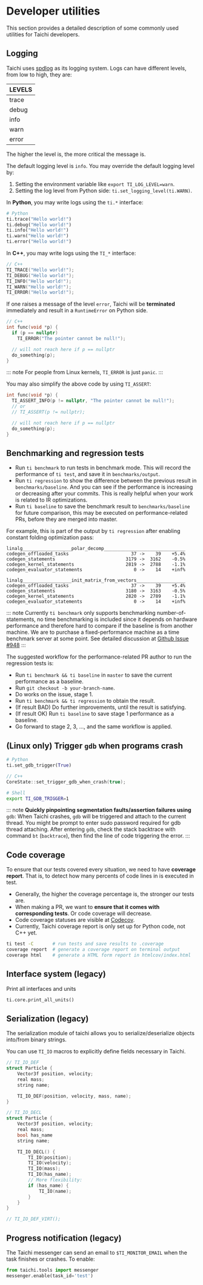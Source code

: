 # Developer utilities

This section provides a detailed description of some commonly used utilities for Taichi developers.

## Logging

Taichi uses [spdlog](https://github.com/gabime/spdlog) as its logging system. Logs can have different levels, from low to high, they are:

| LEVELS |
| ------ |
| trace  |
| debug  |
| info   |
| warn   |
| error  |

The higher the level is, the more critical the message is.

The default logging level is `info`. You may override the default logging level by:

1.  Setting the environment variable like `export TI_LOG_LEVEL=warn`.
2.  Setting the log level from Python side: `ti.set_logging_level(ti.WARN)`.

In **Python**, you may write logs using the `ti.*` interface:

```python
# Python
ti.trace("Hello world!")
ti.debug("Hello world!")
ti.info("Hello world!")
ti.warn("Hello world!")
ti.error("Hello world!")
```

In **C++**, you may write logs using the `TI_*` interface:

```cpp
// C++
TI_TRACE("Hello world!");
TI_DEBUG("Hello world!");
TI_INFO("Hello world!");
TI_WARN("Hello world!");
TI_ERROR("Hello world!");
```

If one raises a message of the level `error`, Taichi will be **terminated** immediately and result in a `RuntimeError` on Python side.

```cpp
// C++
int func(void *p) {
  if (p == nullptr)
    TI_ERROR("The pointer cannot be null!");

  // will not reach here if p == nullptr
  do_something(p);
}
```

::: note For people from Linux kernels, `TI_ERROR` is just `panic`. :::

You may also simplify the above code by using `TI_ASSERT`:

```cpp
int func(void *p) {
  TI_ASSERT_INFO(p != nullptr, "The pointer cannot be null!");
  // or
  // TI_ASSERT(p != nullptr);

  // will not reach here if p == nullptr
  do_something(p);
}
```

## Benchmarking and regression tests

- Run `ti benchmark` to run tests in benchmark mode. This will record the performance of `ti test`, and save it in `benchmarks/output`.
- Run `ti regression` to show the difference between the previous result in `benchmarks/baseline`. And you can see if the performance is increasing or decreasing after your commits. This is really helpful when your work is related to IR optimizations.
- Run `ti baseline` to save the benchmark result to `benchmarks/baseline` for future comparison, this may be executed on performance-related PRs, before they are merged into master.

For example, this is part of the output by `ti regression` after enabling constant folding optimization pass:

```
linalg__________________polar_decomp______________________________
codegen_offloaded_tasks                       37 ->    39    +5.4%
codegen_statements                          3179 ->  3162    -0.5%
codegen_kernel_statements                   2819 ->  2788    -1.1%
codegen_evaluator_statements                   0 ->    14    +inf%

linalg__________________init_matrix_from_vectors__________________
codegen_offloaded_tasks                       37 ->    39    +5.4%
codegen_statements                          3180 ->  3163    -0.5%
codegen_kernel_statements                   2820 ->  2789    -1.1%
codegen_evaluator_statements                   0 ->    14    +inf%
```

::: note Currently `ti benchmark` only supports benchmarking number-of-statements, no time benchmarking is included since it depends on hardware performance and therefore hard to compare if the baseline is from another machine. We are to purchase a fixed-performance machine as a time benchmark server at some point. See detailed discussion at [Github Issue #948](https://github.com/taichi-dev/taichi/issues/948) :::

The suggested workflow for the performance-related PR author to run the regression tests is:

- Run `ti benchmark && ti baseline` in `master` to save the current performance as a baseline.
- Run `git checkout -b your-branch-name`.
- Do works on the issue, stage 1.
- Run `ti benchmark && ti regression` to obtain the result.
- (If result BAD) Do further improvements, until the result is satisfying.
- (If result OK) Run `ti baseline` to save stage 1 performance as a baseline.
- Go forward to stage 2, 3, ..., and the same workflow is applied.

## (Linux only) Trigger `gdb` when programs crash

```python
# Python
ti.set_gdb_trigger(True)
```

```cpp
// C++
CoreState::set_trigger_gdb_when_crash(true);
```

```bash
# Shell
export TI_GDB_TRIGGER=1
```

::: note **Quickly pinpointing segmentation faults/assertion failures using** `gdb`: When Taichi crashes, `gdb` will be triggered and attach to the current thread. You might be prompt to enter sudo password required for gdb thread attaching. After entering `gdb`, check the stack backtrace with command `bt` (`backtrace`), then find the line of code triggering the error. :::

## Code coverage

To ensure that our tests covered every situation, we need to have **coverage report**. That is, to detect how many percents of code lines in is executed in test.

- Generally, the higher the coverage percentage is, the stronger our tests are.
- When making a PR, we want to **ensure that it comes with corresponding tests**. Or code coverage will decrease.
- Code coverage statuses are visible at [Codecov](https://codecov.io/gh/taichi-dev/taichi).
- Currently, Taichi coverage report is only set up for Python code, not C++ yet.

```bash
ti test -C       # run tests and save results to .coverage
coverage report  # generate a coverage report on terminal output
coverage html    # generate a HTML form report in htmlcov/index.html
```

## Interface system (legacy)

Print all interfaces and units

```python
ti.core.print_all_units()
```

## Serialization (legacy)

The serialization module of taichi allows you to serialize/deserialize objects into/from binary strings.

You can use `TI_IO` macros to explicitly define fields necessary in Taichi.

```cpp
// TI_IO_DEF
struct Particle {
    Vector3f position, velocity;
    real mass;
    string name;

    TI_IO_DEF(position, velocity, mass, name);
}

// TI_IO_DECL
struct Particle {
    Vector3f position, velocity;
    real mass;
    bool has_name
    string name;

    TI_IO_DECL() {
        TI_IO(position);
        TI_IO(velocity);
        TI_IO(mass);
        TI_IO(has_name);
        // More flexibility:
        if (has_name) {
            TI_IO(name);
        }
    }
}

// TI_IO_DEF_VIRT();
```

## Progress notification (legacy)

The Taichi messenger can send an email to `$TI_MONITOR_EMAIL` when the task finishes or crashes. To enable:

```python
from taichi.tools import messenger
messenger.enable(task_id='test')
```
